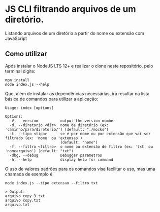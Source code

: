 # JS CLI filtrando arquivos de um diretório.
 Listando arquivos de um diretório a partir do nome ou extensão com JavaScript

## Como utilizar

Após instalar o NodeJS LTS 12+ e realizar o clone neste repositório, pelo terminal digite:

```
npm install
node index.js --help
```

Que, além de instalar as dependências necessárias, irá resultar na lista básica de comandos para utilizar a aplicação:

```
Usage: index [options]

Options:
  -V, --version          output the version number
  -d, --diretorio <dir>  nome de diretório (ex: 'caminho/para/diretorio/') (default: "./mocks")
  -t, --tipo <tipo>      se é por nome ou por extensão que vai ser filtrado (ex: 'nome' ou 'extensao')
                         (default: "nome")
  -f, --filtro <filtro>  o nome ou extensão de filtro (ex: 'txt' ou 'nomearquivo') (default: "txt")
  -dbg, --debug          Debuggar parametros
  -h, --help             display help for command
```

O uso de valores padrões para os comandos visa facilitar o uso, mas uma chamada de exemplo é:

```
node index.js --tipo extensao --filtro txt

> Output:
arquivo copy 3.txt
arquivo copy.txt
arquivo.txt
```
